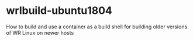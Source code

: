 # wrlbuild-ubuntu1804
How to build and use a container as a build shell for building older versions of WR Linux on newer hosts
